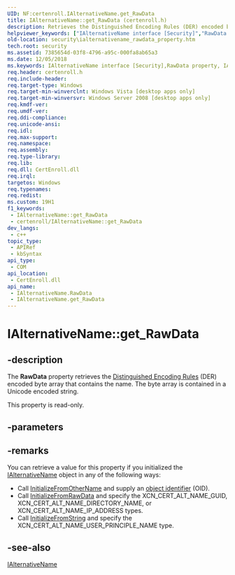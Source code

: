 ```yaml
---
UID: NF:certenroll.IAlternativeName.get_RawData
title: IAlternativeName::get_RawData (certenroll.h)
description: Retrieves the Distinguished Encoding Rules (DER) encoded byte array that contains the name.
helpviewer_keywords: ["IAlternativeName interface [Security]","RawData property","IAlternativeName.RawData","IAlternativeName.get_RawData","IAlternativeName::RawData","IAlternativeName::get_RawData","RawData property [Security]","RawData property [Security]","IAlternativeName interface","certenroll/IAlternativeName::RawData","certenroll/IAlternativeName::get_RawData","get_RawData","security.ialternativename_rawdata_property"]
old-location: security\ialternativename_rawdata_property.htm
tech.root: security
ms.assetid: 7385654d-03f8-4796-a95c-000fa8ab65a3
ms.date: 12/05/2018
ms.keywords: IAlternativeName interface [Security],RawData property, IAlternativeName.RawData, IAlternativeName.get_RawData, IAlternativeName::RawData, IAlternativeName::get_RawData, RawData property [Security], RawData property [Security],IAlternativeName interface, certenroll/IAlternativeName::RawData, certenroll/IAlternativeName::get_RawData, get_RawData, security.ialternativename_rawdata_property
req.header: certenroll.h
req.include-header: 
req.target-type: Windows
req.target-min-winverclnt: Windows Vista [desktop apps only]
req.target-min-winversvr: Windows Server 2008 [desktop apps only]
req.kmdf-ver: 
req.umdf-ver: 
req.ddi-compliance: 
req.unicode-ansi: 
req.idl: 
req.max-support: 
req.namespace: 
req.assembly: 
req.type-library: 
req.lib: 
req.dll: CertEnroll.dll
req.irql: 
targetos: Windows
req.typenames: 
req.redist: 
ms.custom: 19H1
f1_keywords:
 - IAlternativeName::get_RawData
 - certenroll/IAlternativeName::get_RawData
dev_langs:
 - c++
topic_type:
 - APIRef
 - kbSyntax
api_type:
 - COM
api_location:
 - CertEnroll.dll
api_name:
 - IAlternativeName.RawData
 - IAlternativeName.get_RawData
---
```


# IAlternativeName::get_RawData


## -description

The <b>RawData</b> property retrieves the <a href="/windows/desktop/SecGloss/d-gly">Distinguished Encoding Rules</a> (DER) encoded byte array that contains the name. The byte array is contained in a Unicode encoded string.

This property is read-only.

## -parameters

## -remarks

You can retrieve a value for this property if you initialized the <a href="/windows/desktop/api/certenroll/nn-certenroll-ialternativename">IAlternativeName</a> object in any of the following ways:

<ul>
<li>Call <a href="/windows/desktop/api/certenroll/nf-certenroll-ialternativename-initializefromothername">InitializeFromOtherName</a> and supply an <a href="/windows/desktop/SecGloss/o-gly">object identifier</a> (OID).</li>
<li>Call <a href="/windows/desktop/api/certenroll/nf-certenroll-ialternativename-initializefromrawdata">InitializeFromRawData</a> and specify the XCN_CERT_ALT_NAME_GUID,  XCN_CERT_ALT_NAME_DIRECTORY_NAME, or XCN_CERT_ALT_NAME_IP_ADDRESS types.</li>
<li>Call <a href="/windows/desktop/api/certenroll/nf-certenroll-ialternativename-initializefromstring">InitializeFromString</a> and specify the XCN_CERT_ALT_NAME_USER_PRINCIPLE_NAME type.</li>
</ul>

## -see-also

<a href="/windows/desktop/api/certenroll/nn-certenroll-ialternativename">IAlternativeName</a>